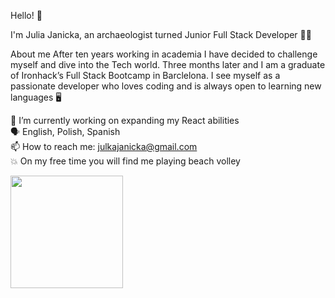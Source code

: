 Hello! 👋

I'm Julia Janicka, an archaeologist turned Junior Full Stack Developer 👩‍💻

About me
After ten years working in academia I have decided to challenge myself and dive into the Tech world. Three months later and I am a graduate of Ironhack’s Full Stack Bootcamp in Barclelona. I see myself as a passionate developer who loves coding and is always open to learning new languages 🖥️

🔭 I’m currently working on expanding my React abilities 
</br>
🗣 English, Polish, Spanish </br>
📫 How to reach me: julkajanicka@gmail.com </br>
💥 On my free time you will find me playing beach volley 


          
<img height="180em" src="https://github-readme-stats.vercel.app/apijuliajulia89Gapur&show_icons=true&hide_border=true&&count_private=true&include_all_commits=true" />
